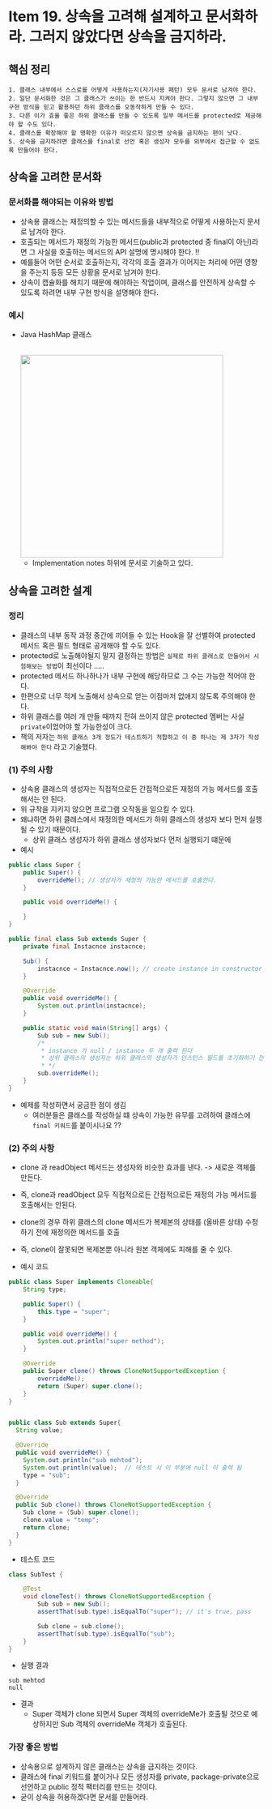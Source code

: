 # Item 19. 상속을 고려해 설계하고 문서화하라. 그러지 않았다면 상속을 금지하라.
## 핵심 정리
```
1. 클래스 내부에서 스스로를 어떻게 사용하는지(자기사용 패턴) 모두 문서로 남겨야 한다.
2. 일단 문서화한 것은 그 클래스가 쓰이는 한 반드시 지켜야 한다. 그렇지 않으면 그 내부 구현 방식을 믿고 활용하던 하위 클래스를 오동작하게 만들 수 있다.
3. 다른 이가 효율 좋은 하위 클래스를 만들 수 있도록 일부 메서드를 protected로 제공해야 할 수도 있다.
4. 클래스를 확장해야 할 명확한 이유가 떠오르지 않으면 상속을 금지하는 편이 낫다.
5. 상속을 금지하려면 클래스를 final로 선언 혹은 생성자 모두를 외부에서 접근할 수 없도록 만들어야 한다.
```

## 상속을 고려한 문서화
### 문서화를 해야되는 이유와 방법
- 상속용 클래스는 재정의할 수 있는 메서드들을 내부적으로 어떻게 사용하는지 문서로 남겨야 한다.
- 호출되는 메서드가 재정의 가능한 메서드(public과 protected 중 final이 아닌)라면 그 사실을 호출하는 메서드의 API 설명에 명시해야 한다. !!
- 예를들어 어떤 순서로 호출하는지, 각각의 호출 결과가 이어지는 처리에 어떤 영향을 주는지 등등 모든 상황을 문서로 남겨야 한다.
- 상속이 캡슐화를 해치기 때문에 해야하는 작업이며, 클래스를 안전하게 상속할 수 있도록 하려면 내부 구현 방식을 설명해야 한다.

### 예시
- Java HashMap 클래스
  
  <br>
  <img width="400" src="https://user-images.githubusercontent.com/60383031/119260548-3fbf5580-bc0e-11eb-97de-5adfa25bc322.png">

    - Implementation notes 하위에 문서로 기술하고 있다. 
    
## 상속을 고려한 설계
### 정리
- 클래스의 내부 동작 과정 중간에 끼어들 수 있는 Hook을 잘 선별하여 protected 메서드 혹은 필드 형태로 공개해야 할 수도 있다.
- protected로 노출해야될지 말지 결정하는 방법은 `실제로 하위 클래스로 만들어서 시험해보는 방법`이 최선이다 .....
- protected 메서드 하나하나가 내부 구현에 해당하므로 그 수는 가능한 적어야 한다.
- 한편으로 너무 적게 노출해서 상속으로 얻는 이점마저 없애지 않도록 주의해야 한다.
- 하위 클래스를 여러 개 만들 때까지 전혀 쓰이지 않은 protected 멤버는 사실 `private`이었어야 할 가능한성이 크다.
- 책의 저자는 `하위 클래스 3개 정도가 테스트하기 적합하고 이 중 하나는 제 3자가 작성해봐야 한다` 라고 기술했다.

### (1) 주의 사항
- 상속용 클래스의 생성자는 직접적으로든 간접적으로든 재정의 가능 메서드를 호출해서는 안 된다.
- 위 규착을 지키지 않으면 프로그램 오작동을 일으킬 수 있다.
- 왜냐하면 하위 클래스에서 재정의한 메서드가 하위 클래스의 생성자 보다 먼저 실행될 수 있기 때문이다.
    - 상위 클래스 생성자가 하위 클래스 생성자보다 먼저 실행되기 떄문에
- 예시

```java
public class Super {
    public Super() {
        overrideMe(); // 생성자가 재정의 가능한 메서드를 호출한다.
    }

    public void overrideMe() {

    }
}

public final class Sub extends Super {
    private final Instacnce instacnce;

    Sub() {
        instacnce = Instacnce.now(); // create instance in constructor
    }

    @Override
    public void overrideMe() {
        System.out.println(instacnce);
    }

    public static void main(String[] args) {
        Sub sub = new Sub();
        /*
         * instance 가 null / instance 두 개 출력 된다
         * 상위 클래스의 생성자는 하위 클래스의 생성자가 인스턴스 필드를 초기화하기 전에 overrideMe 호출
         * */
        sub.overrideMe();
    }
}
```
- 예제를 작성하면서 궁금한 점이 생김
    - 여러분들은 클래스를 작성하실 떄 상속이 가능한 유무를 고려하여 클래스에 `final 키워드`를 붙이시나요 ??
    

### (2) 주의 사항
- clone 과 readObject 메서드는 생성자와 비슷한 효과를 낸다. -> 새로운 객체를 만든다.
- 즉, clone과 readObject 모두 직접적으로든 간접적으로든 재정의 가능 메서드를 호출해서는 안된다.
- clone의 경우 하위 클래스의 clone 메서드가 복제본의 상태를 (올바른 상태) 수정하기 전에 재정의한 메서드를 호출  
- 즉, clone이 잘못되면 복제본뿐 아니라 원본 객체에도 피해를 줄 수 있다.

- 예시 코드
```java
public class Super implements Cloneable{
    String type;

    public Super() {
        this.type = "super";
    }

    public void overrideMe() {
        System.out.println("super method");
    }

    @Override
    public Super clone() throws CloneNotSupportedException {
        overrideMe();
        return (Super) super.clone();
    }
}


public class Sub extends Super{
  String value;

  @Override
  public void overrideMe() {
    System.out.println("sub mehtod");
    System.out.println(value);  // 테스트 시 이 부분에 null 이 출력 됨
    type = "sub";
  }

  @Override
  public Sub clone() throws CloneNotSupportedException {
    Sub clone = (Sub) super.clone();
    clone.value = "temp";
    return clone;
  }
}
```
- 테스트 코드
```java
class SubTest {

    @Test
    void cloneTest() throws CloneNotSupportedException {
        Sub sub = new Sub();
        assertThat(sub.type).isEqualTo("super"); // it's true, pass

        Sub clone = sub.clone();
        assertThat(sub.type).isEqualTo("sub");
    }
}
```

- 실행 결과
```
sub mehtod
null
```

- 결과
  - Super 객체가 clone 되면서 Super 객체의 overrideMe가 호출될 것으로 예상하지만 Sub 객체의 overrideMe 객체가 호출된다.

### 가장 좋은 방법
- 상속용으로 설계하지 않은 클래스는 상속을 금지하는 것이다.
- 클래스에 final 키워드를 붙이거나 모든 생성자를 private, package-private으로 선언하고 public 정적 팩터리를 만드는 것이다.
- 굳이 상속을 허용하겠다면 문서를 만들어라.